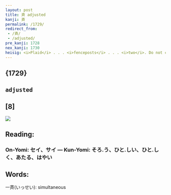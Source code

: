 ```yaml
---
layout: post
title: 斉 adjusted
kanji: 斉
permalink: /1729/
redirect_from:
 - /斉/
 - /adjusted/
pre_kanji: 1728
nex_kanji: 1730
heisig: <i>Plaid</i> . . . <i>fenceposts</i> . . . <i>two</i>. Do not confuse with <i>just so</i> (Frame 414).
---
```


## {1729}

## `adjusted`

## [8]

<div class="stroke"><img src="E69689.png" /></div>

## Reading:

### On-Yomi: セイ、サイ &mdash; Kun-Yomi: そろ.う、ひと.しい、ひと.しく、あたる、はやい

## Words:

一斉(いっせい): simultaneous
